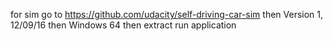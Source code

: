 for sim go to https://github.com/udacity/self-driving-car-sim
then Version 1, 12/09/16
then Windows 64
then extract
run application

